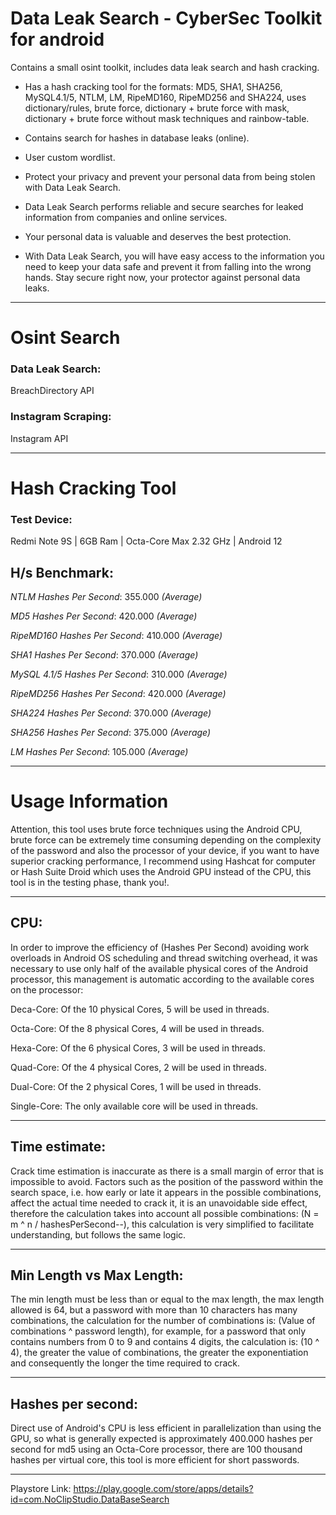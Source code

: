 # Data Leak Search - CyberSec Toolkit for android
Contains a small osint toolkit, includes data leak search and hash cracking.


- Has a hash cracking tool for the formats: MD5, SHA1, SHA256, MySQL4.1/5, NTLM, LM, RipeMD160, RipeMD256 and SHA224, uses dictionary/rules, brute force, dictionary + brute force with mask, dictionary + brute force without mask techniques and rainbow-table.

- Contains search for hashes in database leaks (online).

- User custom wordlist.

- Protect your privacy and prevent your personal data from being stolen with Data Leak Search.

- Data Leak Search performs reliable and secure searches for leaked information from companies and online services.

- Your personal data is valuable and deserves the best protection.

- With Data Leak Search, you will have easy access to the information you need to keep your data safe and prevent it from falling into the wrong hands. Stay secure right now, your protector against personal data leaks.

---

# Osint Search

### Data Leak Search: 
  BreachDirectory API

### Instagram Scraping: 
  Instagram API

---

# Hash Cracking Tool

### Test Device: 
  Redmi Note 9S | 6GB Ram | Octa-Core Max 2.32 GHz | Android 12

## H/s Benchmark:


*NTLM Hashes Per Second*: 355.000 *(Average)*

*MD5 Hashes Per Second*: 420.000 *(Average)*

*RipeMD160 Hashes Per Second*: 410.000 *(Average)*

*SHA1 Hashes Per Second*: 370.000 *(Average)*

*MySQL 4.1/5 Hashes Per Second*: 310.000 *(Average)*

*RipeMD256 Hashes Per Second*: 420.000 *(Average)*

*SHA224 Hashes Per Second*: 370.000 *(Average)*

*SHA256 Hashes Per Second*: 375.000 *(Average)*

*LM Hashes Per Second*: 105.000 *(Average)*

---

# Usage Information


  Attention, this tool uses brute force techniques using the Android CPU, brute force can be extremely time consuming depending on the complexity of the password and also the processor of your device, if you want to have superior cracking performance, I recommend using Hashcat for computer or Hash Suite Droid which uses the Android GPU instead of the CPU, this tool is in the testing phase, thank you!.

---

## CPU:


  In order to improve the efficiency of (Hashes Per Second) avoiding work overloads in Android OS scheduling and thread switching overhead, it was necessary to use only half of the available physical cores of the Android processor, this management is automatic according to the available cores on the processor:


Deca-Core: Of the 10 physical Cores, 5 will be used in threads.


Octa-Core: Of the 8 physical Cores, 4 will be used in threads.


Hexa-Core: Of the 6 physical Cores, 3 will be used in threads.


Quad-Core: Of the 4 physical Cores, 2 will be used in threads.


Dual-Core: Of the 2 physical Cores, 1 will be used in threads.


Single-Core: The only available core will be used in threads.

---

## Time estimate:


  Crack time estimation is inaccurate as there is a small margin of error that is impossible to avoid. Factors such as the position of the password within the search space, i.e. how early or late it appears in the possible combinations, affect the actual time needed to crack it, it is an unavoidable side effect, therefore the calculation takes into account all possible combinations: (N = m ^ n / hashesPerSecond--), this calculation is very simplified to facilitate understanding, but follows the same logic.

---

## Min Length vs Max Length:


  The min length must be less than or equal to the max length, the max length allowed is 64, but a password with more than 10 characters has many combinations, the calculation for the number of combinations is: (Value of combinations ^ password length), for example, for a password that only contains numbers from 0 to 9 and contains 4 digits, the calculation is: (10 ^ 4), the greater the value of combinations, the greater the exponentiation and consequently the longer the time required to crack.

---

## Hashes per second:


  Direct use of Android's CPU is less efficient in parallelization than using the GPU, so what is generally expected is approximately 400.000 hashes per second for md5 using an Octa-Core processor, there are 100 thousand hashes per virtual core, this tool is more efficient for short passwords.

---

Playstore Link: https://play.google.com/store/apps/details?id=com.NoClipStudio.DataBaseSearch
